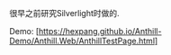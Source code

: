 很早之前研究Silverlight时做的.

Demo: [https://hexpang.github.io/Anthill-Demo/Anthill.Web/AnthillTestPage.html]
